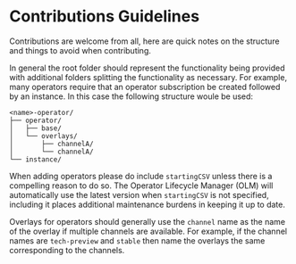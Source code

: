 # Contributions Guidelines

Contributions are welcome from all, here are quick notes on the structure and things to avoid when contributing.

In general the root folder should represent the functionality being provided with additional folders splitting the functionality as necessary. For example, many operators require that an operator subscription be created followed by an instance. In this case the following structure woule be used:

```
<name>-operator/
├── operator/
│   ├── base/
│   └── overlays/
│       ├── channelA/
│       └── channelA/
└── instance/
```

When adding operators please do include `startingCSV` unless there is a compelling reason to do so. The Operator Lifecycle Manager (OLM) will automatically use the latest version when `startingCSV` is not specified, including it places additional maintenance burdens in keeping it up to date.

Overlays for operators should generally use the `channel` name as the name of the overlay if multiple channels are available. For example, if the channel names are `tech-preview` and `stable` then name the overlays the same corresponding to the channels.
